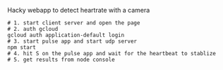 Hacky webapp to detect heartrate with a camera

```
# 1. start client server and open the page
# 2. auth gcloud
gcloud auth application-default login
# 3. start pulse app and start udp server
npm start
# 4. hit S on the pulse app and wait for the heartbeat to stablize
# 5. get results from node console
```